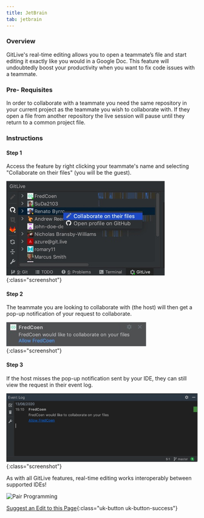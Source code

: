 ```yaml
---
title: JetBrain
tab: jetbrain
---
```


### Overview

GitLive's real-time editing allows you to open a teammate’s file and start editing it exactly like you would in a Google Doc. This feature will undoubtedly boost your productivity when you want to fix code issues with a teammate.

### Pre- Requisites

In order to collaborate with a teammate you need the same repository in your current project as the teammate you wish to collaborate with. If they open a file from another repository the live session will pause until they return to a common project file.

### Instructions
#### Step 1

 Access the feature by right clicking your teammate's name and selecting "Collaborate on their files" (you will be the guest).

![Click on Collaborate](/uploads/jetbrains-collaborate.jpg "Collaborate"){:class="screenshot"}

#### Step 2

 The teammate you are looking to collaborate with (the host) will then get a pop-up notification of your request to collaborate.

![Collaborate Popup](/uploads/jetbrains-collaborate-popup.jpeg "Collaborate Popup"){:class="screenshot"}

#### Step 3

 If the host misses the pop-up notification sent by your IDE, they can still view the request in their event log.

![Collaborate Popup](/uploads/jetbrains-collaborate-event-log.jpg "Collaborate Event Log"){:class="screenshot"}

As with all GitLive features, real-time editing works interoperably between supported IDEs!

![Pair Programming](/uploads/pairprogramming.gif "Pair Programming Example")



[Suggest an Edit to this Page](https://github.com/GitLiveApp/GitLive/edit/master/_sections/pairprogramming-jetbrains.md){:class="uk-button uk-button-success"}


